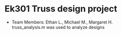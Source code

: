 # Ek301 Truss design project  
- Team Members: Ethan L., Michael M., Margaret H.  
truss_analysis.m was used to analyze designs  
